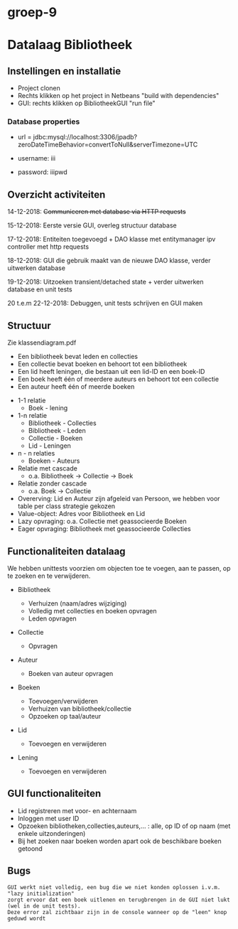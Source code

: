 # groep-9

# Datalaag Bibliotheek 

## Instellingen en installatie

- Project clonen
- Rechts klikken op het project in Netbeans "build with dependencies"
- GUI: rechts klikken op BibliotheekGUI "run file"

### Database properties
- url = jdbc:mysql://localhost:3306/jpadb?zeroDateTimeBehavior=convertToNull&serverTimezone=UTC

- username: iii

- password: iiipwd

## Overzicht activiteiten

14-12-2018: ~~Communiceren met database via HTTP requests~~ 

15-12-2018: Eerste versie GUI, overleg structuur database

17-12-2018: Entiteiten toegevoegd + DAO klasse met entitymanager ipv controller met http requests

18-12-2018: GUI die gebruik maakt van de nieuwe DAO klasse, verder uitwerken database

19-12-2018: Uitzoeken transient/detached state + verder uitwerken database en unit tests

20 t.e.m 22-12-2018: Debuggen, unit tests schrijven en GUI maken


## Structuur
Zie klassendiagram.pdf
- Een bibliotheek bevat leden en collecties
- Een collectie bevat boeken en behoort tot een bibliotheek
- Een lid heeft leningen, die bestaan uit een lid-ID en een boek-ID
- Een boek heeft één of meerdere auteurs en behoort tot een collectie
- Een auteur heeft één of meerde boeken

* 1-1 relatie
  * Boek - lening
* 1-n relatie
  * Bibliotheek - Collecties
  * Bibliotheek - Leden
  * Collectie - Boeken
  * Lid - Leningen
* n - n relaties
  * Boeken - Auteurs
* Relatie met cascade
  * o.a. Bibliotheek -> Collectie -> Boek
* Relatie zonder cascade
  * o.a. Boek -> Collectie
* Overerving: Lid en Auteur zijn afgeleid van Persoon, we hebben voor table per class strategie gekozen
* Value-object: Adres voor Bibliotheek en Lid
* Lazy opvraging: o.a. Collectie met geassocieerde Boeken
* Eager opvraging: Bibliotheek met geassocieerde Collecties

## Functionaliteiten datalaag
We hebben unittests voorzien om objecten toe te voegen, aan te passen, op te zoeken en te verwijderen.
* Bibliotheek
  * Verhuizen (naam/adres wijziging)
  * Volledig met collecties en boeken opvragen
  * Leden opvragen 
* Collectie
  * Opvragen
* Auteur
  * Boeken van auteur opvragen
* Boeken
  * Toevoegen/verwijderen
  * Verhuizen van bibliotheek/collectie 
  * Opzoeken op taal/auteur
* Lid
  * Toevoegen en verwijderen
* Lening
  * Toevoegen en verwijderen
  
  ##

## GUI functionaliteiten
- Lid registreren met voor- en achternaam
- Inloggen met user ID
- Opzoeken bibliotheken,collecties,auteurs,... : alle, op ID of op naam (met enkele uitzonderingen)
- Bij het zoeken naar boeken worden apart ook de beschikbare boeken getoond

## Bugs
``` 
GUI werkt niet volledig, een bug die we niet konden oplossen i.v.m. "lazy initialization"
zorgt ervoor dat een boek uitlenen en terugbrengen in de GUI niet lukt (wel in de unit tests).
Deze error zal zichtbaar zijn in de console wanneer op de "leen" knop geduwd wordt
```
